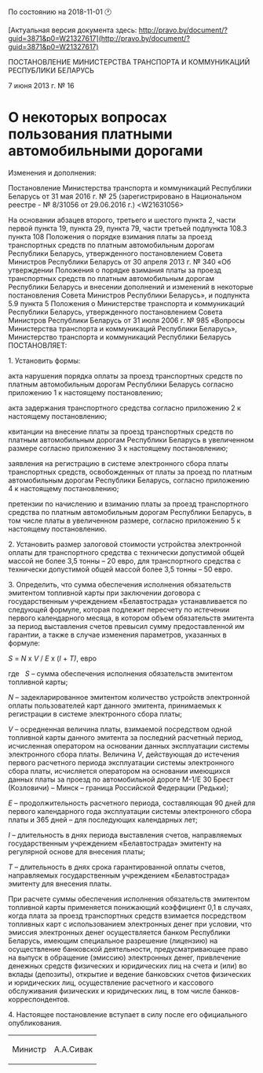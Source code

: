 По состоянию на 2018-11-01 &#x1F550;

[Актуальная версия документа здесь: http://pravo.by/document/?guid=3871&p0=W21327617](http://pravo.by/document/?guid=3871&p0=W21327617)

<p>ПОСТАНОВЛЕНИЕ МИНИСТЕРСТВА ТРАНСПОРТА И КОММУНИКАЦИЙ РЕСПУБЛИКИ БЕЛАРУСЬ</p>
<p>7 июня 2013 г. № 16</p>
<h1>О некоторых вопросах пользования платными автомобильными дорогами</h1>
<p>Изменения и дополнения:</p>
<p>Постановление Министерства транспорта и коммуникаций Республики Беларусь от 31 мая 2016 г. № 25 (зарегистрировано в Национальном реестре - № 8/31056 от 29.06.2016 г.) &lt;W21631056&gt;</p>
<p></p>
<p>На основании абзацев второго, третьего и шестого пункта 2, части первой пункта 19, пункта 29, пункта 79, части третьей подпункта 108.3 пункта 108 Положения о порядке взимания платы за проезд транспортных средств по платным автомобильным дорогам Республики Беларусь, утвержденного постановлением Совета Министров Республики Беларусь от 30 апреля 2013 г. № 340 «Об утверждении Положения о порядке взимания платы за проезд транспортных средств по платным автомобильным дорогам Республики Беларусь и внесении дополнений и изменений в некоторые постановления Совета Министров Республики Беларусь», и подпункта 5.9 пункта 5 Положения о Министерстве транспорта и коммуникаций Республики Беларусь, утвержденного постановлением Совета Министров Республики Беларусь от 31 июля 2006 г. № 985 «Вопросы Министерства транспорта и коммуникаций Республики Беларусь», Министерство транспорта и коммуникаций Республики Беларусь ПОСТАНОВЛЯЕТ:</p>
<p>1. Установить формы:</p>
<p>акта нарушения порядка оплаты за проезд транспортных средств по платным автомобильным дорогам Республики Беларусь согласно приложению 1 к настоящему постановлению;</p>
<p>акта задержания транспортного средства согласно приложению 2 к настоящему постановлению;</p>
<p>квитанции на внесение платы за проезд транспортных средств по платным автомобильным дорогам Республики Беларусь в увеличенном размере согласно приложению 3 к настоящему постановлению;</p>
<p>заявления на регистрацию в системе электронного сбора платы транспортных средств, освобожденных от платы за проезд по платным автомобильным дорогам Республики Беларусь, согласно приложению 4 к настоящему постановлению;</p>
<p>претензии по начислению и взиманию платы за проезд транспортного средства по платным автомобильным дорогам Республики Беларусь, в том числе платы в увеличенном размере, согласно приложению 5 к настоящему постановлению.</p>
<p>2. Установить размер залоговой стоимости устройства электронной оплаты для транспортного средства с технически допустимой общей массой не более 3,5 тонны – 20 евро, для транспортного средства с технически допустимой общей массой более 3,5 тонны – 50 евро.</p>
<p>3. Определить, что сумма обеспечения исполнения обязательств эмитентом топливной карты при заключении договора с государственным учреждением «Белавтострада» устанавливается по следующей формуле, которая подлежит пересчету по истечении первого календарного месяца, в котором объем обязательств эмитента за период выставления счетов превысил сумму предоставленной им гарантии, а также в случае изменения параметров, указанных в формуле:</p>
<p></p>
<p><i>S</i> = <i>N</i> x <i>V</i> / <i>E</i> x (<i>I</i> + <i>T)</i>, евро</p>
<p></p>
<p>где   <i>S</i> – сумма обеспечения исполнения обязательств эмитентом топливной карты;</p>
<p><i>N</i> – задекларированное эмитентом количество устройств электронной оплаты пользователей карт данного эмитента, принимаемых к регистрации в системе электронного сбора платы;</p>
<p><i>V</i> – осредненная величина платы, взимаемой посредством одной топливной карты данного эмитента за последний расчетный период, исчисленная оператором на основании данных эксплуатации системы электронного сбора платы. Величина <i>V</i>, действующая до истечения первого расчетного периода эксплуатации системы электронного сбора платы, исчисляется оператором на основании имеющихся данных платы за проезд по автомобильной дороге М-1/Е 30 Брест (Козловичи) – Минск – граница Российской Федерации (Редьки);</p>
<p><i>Е</i> – продолжительность расчетного периода, составляющая 90 дней для первого календарного года эксплуатации системы электронного сбора платы и 365 дней – для последующих календарных лет;</p>
<p><i>I</i> – длительность в днях периода выставления счетов, направляемых государственным учреждением «Белавтострада» эмитенту на регулярной основе для внесения платы;</p>
<p><i>T</i> – длительность в днях срока гарантированной оплаты счетов, направляемых государственным учреждением «Белавтострада» эмитенту для внесения платы.</p>
<p>При расчете суммы обеспечения исполнения обязательств эмитентом топливной карты применяется понижающий коэффициент 0,1 в случаях, когда плата за проезд транспортных средств взимается посредством топливных карт с использованием электронных денег при условии, что эмиссия электронных денег осуществляется банком Республики Беларусь, имеющим специальное разрешение (лицензию) на осуществление банковской деятельности, предусматривающее право на выпуск в обращение (эмиссию) электронных денег, привлечение денежных средств физических и юридических лиц на счета и (или) во вклады (депозиты), открытие и ведение банковских счетов физических и юридических лиц, осуществление расчетного и кассового обслуживания физических и юридических лиц, в том числе банков-корреспондентов.</p>
<p>4. Настоящее постановление вступает в силу после его официального опубликования.</p>
<p></p>
<table><tr>
<td><p>Министр</p></td>
<td><p>А.А.Сивак</p></td>
</tr></table>
<p></p>
